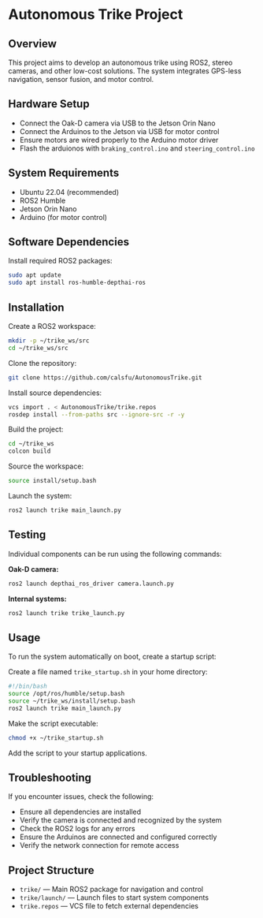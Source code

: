 # Autonomous Trike Project

## Overview

This project aims to develop an autonomous trike using ROS2, stereo cameras, and other low-cost solutions. The system integrates GPS-less navigation, sensor fusion, and motor control.

## Hardware Setup

- Connect the Oak-D camera via USB to the Jetson Orin Nano
- Connect the Arduinos to the Jetson via USB for motor control
- Ensure motors are wired properly to the Arduino motor driver
- Flash the arduionos with `braking_control.ino` and `steering_control.ino`

## System Requirements

- Ubuntu 22.04 (recommended)
- ROS2 Humble
- Jetson Orin Nano 
- Arduino (for motor control)

## Software Dependencies

Install required ROS2 packages:

```bash
sudo apt update
sudo apt install ros-humble-depthai-ros
```

## Installation

Create a ROS2 workspace:

```bash
mkdir -p ~/trike_ws/src
cd ~/trike_ws/src
```

Clone the repository:

```bash
git clone https://github.com/calsfu/AutonomousTrike.git
```

Install source dependencies:

```bash
vcs import . < AutonomousTrike/trike.repos
rosdep install --from-paths src --ignore-src -r -y
```

Build the project:

```bash
cd ~/trike_ws
colcon build
```

Source the workspace:

```bash
source install/setup.bash
```

Launch the system:

```bash
ros2 launch trike main_launch.py
```

## Testing

Individual components can be run using the following commands:

**Oak-D camera:**

```bash
ros2 launch depthai_ros_driver camera.launch.py
```

**Internal systems:**

```bash
ros2 launch trike trike_launch.py
```

## Usage

To run the system automatically on boot, create a startup script:

Create a file named `trike_startup.sh` in your home directory:

```bash
#!/bin/bash
source /opt/ros/humble/setup.bash
source ~/trike_ws/install/setup.bash
ros2 launch trike main_launch.py
```

Make the script executable:

```bash
chmod +x ~/trike_startup.sh
```

Add the script to your startup applications.

## Troubleshooting

If you encounter issues, check the following:

- Ensure all dependencies are installed
- Verify the camera is connected and recognized by the system
- Check the ROS2 logs for any errors
- Ensure the Arduinos are connected and configured correctly
- Verify the network connection for remote access

## Project Structure

- `trike/` — Main ROS2 package for navigation and control
- `trike/launch/` — Launch files to start system components
- `trike.repos` — VCS file to fetch external dependencies
